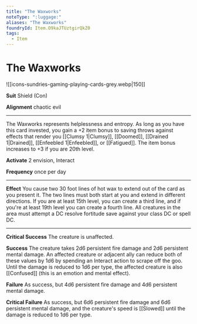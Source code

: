 ```yaml
---
title: "The Waxworks"
noteType: ":luggage:"
aliases: "The Waxworks"
foundryId: Item.O9kaJTUztgirQkZ0
tags:
  - Item
---
```


# The Waxworks
![[icons-sundries-gaming-playing-cards-grey.webp|150]]

**Suit** Shield (Con)

**Alignment** chaotic evil

* * *

The Waxworks represents helplessness and entropy. As long as you have this card invested, you gain a +2 item bonus to saving throws against effects that render you [[Clumsy 1|Clumsy]], [[Doomed]], [[Drained 1|Drained]], [[Enfeebled 1|Enfeebled]], or [[Fatigued]]. The item bonus increases to +3 if you are 20th level.

**Activate** 2 envision, Interact

**Frequency** once per day

* * *

**Effect** You cause two 30 foot lines of hot wax to extend out of the card as you present it. The two lines must both start at you and extend in different directions. If you are at least 15th level, you can create a third line, and if you're at least 19th level you can create a fourth line. All creatures in the area must attempt a DC resolve fortitude save against your class DC or spell DC.

* * *

**Critical Success** The creature is unaffected.

**Success** The creature takes 2d6 persistent fire damage and 2d6 persistent mental damage. An affected creature or adjacent ally can reduce both of these values by 1d6 by spending an Interact action to scrape off the goo. Until the damage is reduced to 1d6 per type, the affected creature is also [[Confused]] (this is an emotion and mental effect).

**Failure** As success, but 4d6 persistent fire damage and 4d6 persistent mental damage.

**Critical Failure** As success, but 6d6 persistent fire damage and 6d6 persistent mental damage, and the creature's speed is [[Slowed]] until the damage is reduced to 1d6 per type.
